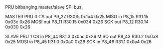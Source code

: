 PRU bitbanging master/slave SPI bus.

MASTER PRU 0
CS out  P9_27 R30)5 0x1a4 0x25
MISO in P8_15 R31.15 0x03c 0x26
MOSI out P8_11 R30.15 0x034 0x26
SCK out P8_12 R30.14 0x030 0x26

SLAVE PRU 1
CS in P8_44 R31.3 0x0ac 0x26
MISO out P8_43 R30.2 0x0a8 0x25
MOSI in P8_45 R31.0 0x0a0 0x26
SCK in P8_46 R31.1 0x0a4 0x26


